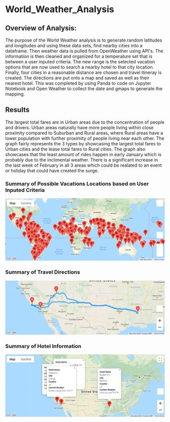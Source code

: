 # World_Weather_Analysis

## Overview of Analysis:
The purpose of the World Weather analysis is to generate random latitudes and longitudes and using these data sets, find nearby cities into a dataframe. Then weather data is pulled from OpenWeather using API's. The information is then cleaned and organized for a temperature set that is between a user inputed criteria. The new range is the selected vacation options that are now used to search a nearby hotel to that city location. Finally, four cities in a reasonable distance are chosen and travel itineray is created. The directions are put onto a map and saved as well as their nearest hotel. This was completed by using Panda to code on Jupyter Notebook and Open Weather to collect the date and gmaps to generate the mapping. 


## Results

The largest total fares are in Urban areas due to the concentration of people and drivers. Urban areas naturally have more people living within close proximity compared to Suburban and Rural areas, where Rural areas have a lower population with further proximity of people living near each other. The graph fairly represents the 3 types by showcasing the largest total fares to Urban cities and the lease total fares to Rural cities. The graph also showcases that the least amount of rides happen in early January which is probably due to the inclimental weather. There is a significant increase in the last week of February in all 3 areas which could be realated to an event or holiday that could have created the surge. 

### Summary of Possible Vacations Locations based on User Inputed Criteria
![Search](Vacation_Search/WeatherPy_vacation_map.png)

### Summary of Travel Directions
![Directions](Vacation_Itinerary/WeatherPy_travel_map.PNG)

### Summary of Hotel Information
![Hotels](Vacation_Itinerary/WeatherPy_travel_map_markers.png)
